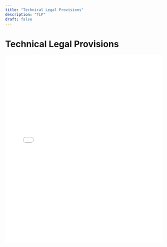 ```yaml
---
title: "Technical Legal Provisions"
description: "TLP"
draft: false
---
```


# Technical Legal Provisions

<embed src="/uploads/tlp6.pdf" width="100%" height="600px" type="application/pdf">
